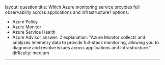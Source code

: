 
layout: question
title: Which Azure monitoring service provides full observability across applications and infrastructure?
options:
- Azure Policy
- Azure Monitor
- Azure Service Health
- Azure Advisor
answer: 2
explanation: "Azure Monitor collects and analyzes telemetry data to provide full-stack monitoring, allowing you to diagnose and resolve issues across applications and infrastructure."
difficulty: medium
---
